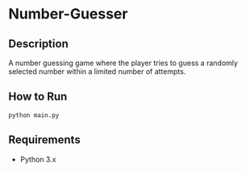 # Number-Guesser

## Description
A number guessing game where the player tries to guess a randomly selected number within a limited number of attempts.

## How to Run
```
python main.py
```

## Requirements
- Python 3.x
